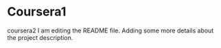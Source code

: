 # Coursera1
coursera2
I am editing the README file. Adding some more details about the project description.
